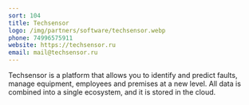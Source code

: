 ```yaml
---
sort: 104
title: Techsensor
logo: /img/partners/software/techsensor.webp
phone: 74996575911
website: https://techsensor.ru
email: mail@techsensor.ru
---
```


Techsensor is a platform that allows you to identify and predict faults, manage equipment, employees and premises at a new level. All data is combined into a single ecosystem, and it is stored in the cloud.
